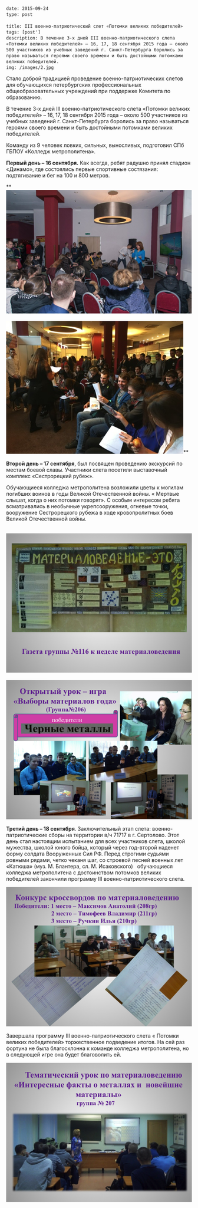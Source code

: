 ```
date: 2015-09-24
type: post

title: III военно-патриотический слет «Потомки великих победителей»
tags: [post']
description: В течение 3-х дней III военно-патриотического слета «Потомки великих победителей» – 16, 17, 18 сентября 2015 года – около 500 участников из учебных заведений г. Санкт-Петербурга боролись за право называться героями своего времени и быть достойными потомками великих победителей.
img: /images/2.jpg
```

Стало доброй традицией проведение военно-патриотических слетов для обучающихся петербургских профессиональных общеобразовательных учреждений при поддержке Комитета по образованию.

В течение 3-х дней III военно-патриотического слета «Потомки великих победителей» – 16, 17, 18 сентября 2015 года – около 500 участников из учебных заведений г. Санкт-Петербурга боролись за право называться героями своего времени и быть достойными потомками великих победителей.

Команду из 9 человек ловких, сильных, выносливых, подготовил СПб ГБПОУ «Колледж метрополитена».

**Первый день – 16 сентября.** Как всегда, ребят радушно принял стадион «Динамо», где состоялись первые спортивные состязания: подтягивание и бег на 100 и 800 метров.

**                                                        ![2](/images/2.jpg)               ![1](/images/1.jpg)**

**Второй день – 17 сентября**, был посвящен проведению экскурсий по местам боевой славы. Участники слета посетили выставочный комплекс «Сестрорецкий рубеж».

Обучающиеся колледжа метрополитена возложили цветы к могилам погибших воинов в годы Великой Отечественной войны. « Мертвые слышат, когда о них потомки говорят». С особым интересом ребята всматривались в необычные укрепсооружения, огневые точки, вооружение Сестрорецкого рубежа в ходе кровопролитных боев Великой Отечественной войны.    

                [![3](/images/3.png)](/images/3.png)                 [![4](/images/4.png)](/images/4.png)

**Третий день – 18 сентября**. Заключительный этап слета: военно-патриотические сборы на территории в/ч 71717 в г. Сертолово. Этот день стал настоящим испытанием для всех участников слета, школой мужества, школой юного бойца, который через год-второй наденет форму солдата Вооруженных Сил РФ. Перед строгими судьями ровными рядами, четко чеканя шаг, со строевой песней военных лет «Катюша» (муз. М. Блантера, сл. М. Исаковского)   обучающиеся колледжа метрополитена с достоинством потомков великих победителей закончили программу III военно-патриотического слета.

[![5](/images/5.png)](/images/5.png)

Завершала программу III военно-патриотического слета « Потомки великих победителей» торжественное подведение итогов. На сей раз фортуна не была благосклонна к команде колледжа метрополитена, но в следующей игре она будет благоволить ей.

[![6](/images/6.png)](/images/6.png)
